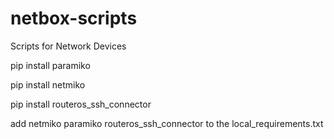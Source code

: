 # netbox-scripts
Scripts for Network Devices

pip install paramiko

pip install netmiko

pip install routeros_ssh_connector

add netmiko paramiko routeros_ssh_connector to the local_requirements.txt
